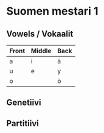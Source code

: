 # Suomen mestari 1


## Vowels / Vokaalit

|Front|Middle|Back|
|-|-|-|
|a|i|ä|
|u|e|y|
|o||ö|

## Genetiivi


## Partitiivi

